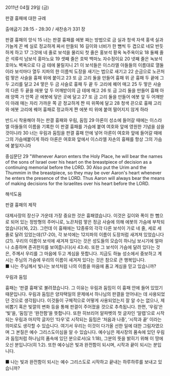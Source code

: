 2011년 04월 29일 (금)

판결 흉패에 대한 규례



출애굽기 28:15 - 28:30 / 새찬송가 331 장


판결 흉패의 앙식
15 너는 판결 흉패를 에봇 짜는 방법으로 금 실과 청색 자색 홍색 실과 가늘게 꼰 베 실로 정교하게 짜서 만들되 16 길이와 너비가 한 뼘씩 두 겹으로 네모 반듯하게 하고 17 그것에 네 줄로 보석을 물리되 첫 줄은 홍보석 황옥 녹주옥이요 18 둘째 줄은 석류석 남보석 홍마노요 19 셋째 줄은 호박 백마노 자수정이요 20 넷째 줄은 녹보석 호마노 벽옥으로 다 금 테에 물릴지니 21 이 보석들은 이스라엘 아들들의 이름대로 열둘이라 보석마다 열두 지파의 한 이름씩 도장을 새기는 법으로 새기고 22 순금으로 노끈처럼 땋은 사슬을 흉패 위에 붙이고 23 또 금 고리 둘을 만들어 흉패 위 곧 흉패 두 끝에 그 두 고리를 달고 24 땋은 두 금 사슬로 흉패 두 끝 두 고리에 꿰어 매고 25 두 땋은 사슬의 다른 두 끝을 에봇 앞 두 어깨받이의 금 테에 매고 26 또 금 고리 둘을 만들어 흉패 아래 양쪽 가 안쪽 곧 에봇에 닿은 곳에 달고 27 또 금 고리 둘을 만들어 에봇 앞 두 어깨받이 아래 매는 자리 가까운 쪽 곧 정교하게 짠 띠 위쪽에 달고 28 청색 끈으로 흉패 고리와 에봇 고리에 꿰어 흉패로 정교하게 짠 에봇 띠 위에 붙여 떨어지지 않게 하라

반드시 착용해야 하는 판결 흉패와 우림, 둠밈
29 아론이 성소에 들어갈 때에는 이스라엘 아들들의 이름을 기록한 이 판결 흉패를 가슴에 붙여 여호와 앞에 영원한 기념을 삼을 것이니라 30 너는 우림과 둠밈을 판결 흉패 안에 넣어 아론이 여호와 앞에 들어갈 때에 그의 가슴에붙이게 하라 아론은 여호와 앞에서 이스라엘 자손의 흉패를 항상 그의 가슴에 붙일지니라

중심문단
29 "Whenever Aaron enters the Holy Place, he will bear the names of the sons of Israel over his heart on the breastpiece of decision as a continuing memorial before the LORD. 30 Also put the Urim and the Thummim in the breastpiece, so they may be over Aaron's heart whenever he enters the presence of the LORD. Thus Aaron will always bear the means of making decisions for the Israelites over his heart before the LORD.

해석도움





판결 흉패의 제작  

대제사장의 장신구 가운데 가장 중요한 것은 흉패였습니다. 이것은 길이와 폭이 한 뼘으로 되어 있는 정방형의 주머니로, 노끈처럼 땋은 정금 사슬에 의해 에봇의 가슴에 부착되었습니다(16, 22). 그런데 이 흉패에는 12종류의 각각 다른 보석이 가로 네 줄, 세로 세 줄로 달려 있었는데(17-20), 각 보석에는 12지파의 이름이 도장처럼 새겨져 있었습니다(21). 우리의 이름이 보석에 새겨져 있다는 것은 성도들의 모습이 하나님 보시기에 얼마나 소중하며 존귀한지를 보여줍니다(사 43:4). 또한 그 보석이 가슴에 달려 있다는 것은, 주께서 우리를 그 마음에 두고 계심을 뜻합니다. 지금도 하늘 성소에서 중보하고 계시는 주님의 가슴에 우리의 이름이 새겨져 있다는 것은 참으로 큰 행복입니다.  
■ 나는 주님께서 빛나는 보석처럼 나의 이름을 마음에 품고 계심을 믿고 있습니까?  

우림과 둠밈  

흉패는 ‘판결 흉패’로 불려졌습니다. 그 이유는 우림과 둠밈이 이 흉패 안에 들어 있었기 때문입니다. 우림과 둠밈은 양자택일의 문제에서 하나님의 판결을 얻어내는 데 사용되었던 것으로 생각됩니다. 이것들이 구체적으로 어떻게 사용되었는지 잘 알 수는 없으나, 제비뽑기 혹은 빛깔의 변화 등을 통해 판결이 주어졌을 것으로 추측됩니다. 한편, ‘우림’은 ‘빛’을, ‘둠밈’은 ‘완전함’을 뜻합니다. 또한 히브리어 알파벳의 첫 글자인 ‘알렙’으로 시작되는 우림과 마지막 글자인 ‘타우’로 시작되는 둠밈은 ‘처음과 나중’, ‘시작과 끝’ 이라는 의미로도 생각할 수 있습니다. 여기서 우리는 이것이 다가올 선한 일에 대한 그림자였으며 그 본질은 예수 그리스도이심을 알 수 있습니다. 예수님은 제사장의 품속에 있던 우림과 둠밈처럼 하나님의 품속에 있던 분으로서(요 1:18), 그분의 뜻을 밝히기 위해 이 땅에 오신 분입니다(히 1:2). 또한 예수님은 빛과 완전함이 되시며, 시작과 끝이 되시는 분입니다. 

■ 나는 빛과 완전함이 되시는 예수 그리스도로 시작하고 끝내는 하루하루를 보내고 있습니까?